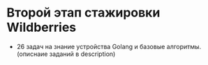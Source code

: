 # Второй этап стажировки Wildberries
* 26 задач на знание устройства Golang и базовые алгоритмы. (описнаие заданий в description)
